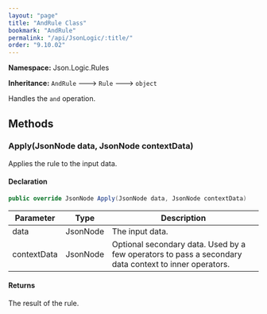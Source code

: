 ```yaml
---
layout: "page"
title: "AndRule Class"
bookmark: "AndRule"
permalink: "/api/JsonLogic/:title/"
order: "9.10.02"
---
```

**Namespace:** Json.Logic.Rules

**Inheritance:**
`AndRule`
 🡒 
`Rule`
 🡒 
`object`

Handles the `and` operation.

## Methods

### Apply(JsonNode data, JsonNode contextData)

Applies the rule to the input data.

#### Declaration

```c#
public override JsonNode Apply(JsonNode data, JsonNode contextData)
```

| Parameter | Type | Description |
|---|---|---|
| data | JsonNode | The input data. |
| contextData | JsonNode | Optional secondary data.  Used by a few operators to pass a secondary<br>    data context to inner operators. |


#### Returns

The result of the rule.

